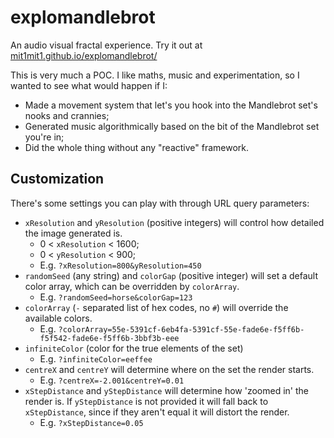 # explomandlebrot

An audio visual fractal experience. Try it out at [mit1mit1.github.io/explomandlebrot/](https://mit1mit1.github.io/explomandlebrot/)

This is very much a POC. I like maths, music and experimentation, so I wanted to see what would happen if I:

- Made a movement system that let's you hook into the Mandlebrot set's nooks and crannies;
- Generated music algorithmically based on the bit of the Mandlebrot set you're in;
- Did the whole thing without any "reactive" framework.

## Customization

There's some settings you can play with through URL query parameters:

- `xResolution` and `yResolution` (positive integers) will control how detailed the image generated is.
  - 0 < `xResolution` < 1600;
  - 0 < `yResolution` < 900;
  - E.g. `?xResolution=800&yResolution=450`
- `randomSeed` (any string) and `colorGap` (positive integer) will set a default color array, which can be overridden by `colorArray`.
  - E.g. `?randomSeed=horse&colorGap=123`
- `colorArray` (`-` separated list of hex codes, no `#`) will override the available colors.
  - E.g. `?colorArray=55e-5391cf-6eb4fa-5391cf-55e-fade6e-f5ff6b-f5f542-fade6e-f5ff6b-3bbf3b-eee`
- `infiniteColor` (color for the true elements of the set)
  - E.g. `?infiniteColor=eeffee`
- `centreX` and `centreY` will determine where on the set the render starts.
  - E.g. `?centreX=-2.001&centreY=0.01`
- `xStepDistance` and `yStepDistance` will determine how 'zoomed in' the render is. If `yStepDistance` is not provided it will fall back to `xStepDistance`, since if they aren't equal it will distort the render.
  - E.g. `?xStepDistance=0.05`
